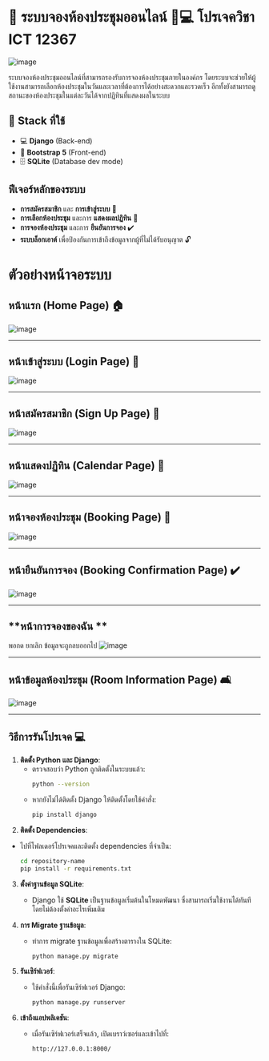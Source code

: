 # **🚀 ระบบจองห้องประชุมออนไลน์** 🏢💻  โปรเจควิชา ICT 12367

 ![image](https://github.com/user-attachments/assets/049a2e72-cd7a-4d10-918e-4d293504ac54)

ระบบจองห้องประชุมออนไลน์ที่สามารถรองรับการจองห้องประชุมภายในองค์กร โดยระบบจะช่วยให้ผู้ใช้งานสามารถเลือกห้องประชุมในวันและเวลาที่ต้องการได้อย่างสะดวกและรวดเร็ว อีกทั้งยังสามารถดูสถานะของห้องประชุมในแต่ละวันได้จากปฏิทินที่แสดงผลในระบบ

## 🧠 **Stack ที่ใช้**
- 💻 **Django** (Back-end)
- 🎨 **Bootstrap 5** (Front-end)
- 🗄 **SQLite** (Database dev mode)

## **ฟีเจอร์หลักของระบบ**
- **การสมัครสมาชิก** และ **การเข้าสู่ระบบ** 🔑
- **การเลือกห้องประชุม** และการ **แสดงผลปฏิทิน** 📅
- **การจองห้องประชุม** และการ **ยืนยันการจอง** ✔️
- **ระบบล็อกเอาต์** เพื่อป้องกันการเข้าถึงข้อมูลจากผู้ที่ไม่ได้รับอนุญาต 🔓
 # **ตัวอย่างหน้าจอระบบ**
## **หน้าแรก (Home Page) 🏠**
![image](https://github.com/user-attachments/assets/1ec8bf50-855b-4830-b309-599716737b07)

---
## **หน้าเข้าสู่ระบบ (Login Page) 🔑**
![image](https://github.com/user-attachments/assets/fd069f8d-4c1b-4bc3-b251-e3c35a328f01)

---
## **หน้าสมัครสมาชิก (Sign Up Page) 📝**
![image](https://github.com/user-attachments/assets/3cfe5849-0008-4934-b6be-a9736d2a029b)

---
## **หน้าแสดงปฏิทิน (Calendar Page) 📅**
![image](https://github.com/user-attachments/assets/f3f4d2ea-2cc4-4c11-8801-a4805e69e837)

---
## **หน้าจองห้องประชุม (Booking Page) 🏢**
![image](https://github.com/user-attachments/assets/a5b7ac70-46cf-4c01-956f-b3369a711370)

---
## **หน้ายืนยันการจอง (Booking Confirmation Page) ✔️**
![image](https://github.com/user-attachments/assets/a703fba9-4878-4b8d-bde5-a8aa5112ad90)

---
## **หน้าการจองของฉัน **
พอกด ยกเลิก ข้อมูลจะถูกลบออกไป
![image](https://github.com/user-attachments/assets/50a67197-7de0-49f8-9557-ec59dfd2dfce)

---
## **หน้าข้อมูลห้องประชุม (Room Information Page) 🛋️**
![image](https://github.com/user-attachments/assets/e3d63979-3029-4468-87e7-753f464142bb)

---

## **วิธีการรันโปรเจค** 💻

1. **ติดตั้ง Python และ Django**:
   - ตรวจสอบว่า Python ถูกติดตั้งในระบบแล้ว:
     ```bash
     python --version
     ```
   - หากยังไม่ได้ติดตั้ง Django ให้ติดตั้งโดยใช้คำสั่ง:
     ```bash
     pip install django
     ```
 2. **ติดตั้ง Dependencies**:
   - ไปที่โฟลเดอร์โปรเจคและติดตั้ง dependencies ที่จำเป็น:
     ```bash
     cd repository-name
     pip install -r requirements.txt
     ```

3. **ตั้งค่าฐานข้อมูล SQLite**:
   - Django ใช้ **SQLite** เป็นฐานข้อมูลเริ่มต้นในโหมดพัฒนา ซึ่งสามารถเริ่มใช้งานได้ทันที โดยไม่ต้องตั้งค่าอะไรเพิ่มเติม

4. **การ Migrate ฐานข้อมูล**:
   - ทำการ migrate ฐานข้อมูลเพื่อสร้างตารางใน SQLite:
     ```bash
     python manage.py migrate
     ```

5. **รันเซิร์ฟเวอร์**:
   - ใช้คำสั่งนี้เพื่อรันเซิร์ฟเวอร์ Django:
     ```bash
     python manage.py runserver
     ```

6. **เข้าถึงแอปพลิเคชัน**:
   - เมื่อรันเซิร์ฟเวอร์เสร็จแล้ว, เปิดเบราว์เซอร์และเข้าไปที่:
     ```
     http://127.0.0.1:8000/
     ```

  












